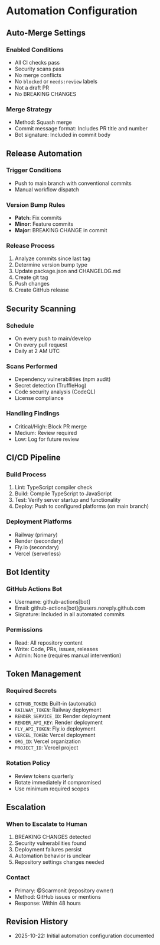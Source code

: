 # Automation Configuration

## Auto-Merge Settings

### Enabled Conditions
- All CI checks pass
- Security scans pass
- No merge conflicts
- No `blocked` or `needs:review` labels
- Not a draft PR
- No BREAKING CHANGES

### Merge Strategy
- Method: Squash merge
- Commit message format: Includes PR title and number
- Bot signature: Included in commit body

## Release Automation

### Trigger Conditions
- Push to main branch with conventional commits
- Manual workflow dispatch

### Version Bump Rules
- **Patch**: Fix commits
- **Minor**: Feature commits
- **Major**: BREAKING CHANGE in commit

### Release Process
1. Analyze commits since last tag
2. Determine version bump type
3. Update package.json and CHANGELOG.md
4. Create git tag
5. Push changes
6. Create GitHub release

## Security Scanning

### Schedule
- On every push to main/develop
- On every pull request
- Daily at 2 AM UTC

### Scans Performed
- Dependency vulnerabilities (npm audit)
- Secret detection (TruffleHog)
- Code security analysis (CodeQL)
- License compliance

### Handling Findings
- Critical/High: Block PR merge
- Medium: Review required
- Low: Log for future review

## CI/CD Pipeline

### Build Process
1. Lint: TypeScript compiler check
2. Build: Compile TypeScript to JavaScript
3. Test: Verify server startup and functionality
4. Deploy: Push to configured platforms (on main branch)

### Deployment Platforms
- Railway (primary)
- Render (secondary)
- Fly.io (secondary)
- Vercel (serverless)

## Bot Identity

### GitHub Actions Bot
- Username: github-actions[bot]
- Email: github-actions[bot]@users.noreply.github.com
- Signature: Included in all automated commits

### Permissions
- Read: All repository content
- Write: Code, PRs, issues, releases
- Admin: None (requires manual intervention)

## Token Management

### Required Secrets
- `GITHUB_TOKEN`: Built-in (automatic)
- `RAILWAY_TOKEN`: Railway deployment
- `RENDER_SERVICE_ID`: Render deployment
- `RENDER_API_KEY`: Render deployment
- `FLY_API_TOKEN`: Fly.io deployment
- `VERCEL_TOKEN`: Vercel deployment
- `ORG_ID`: Vercel organization
- `PROJECT_ID`: Vercel project

### Rotation Policy
- Review tokens quarterly
- Rotate immediately if compromised
- Use minimum required scopes

## Escalation

### When to Escalate to Human
1. BREAKING CHANGES detected
2. Security vulnerabilities found
3. Deployment failures persist
4. Automation behavior is unclear
5. Repository settings changes needed

### Contact
- Primary: @Scarmonit (repository owner)
- Method: GitHub issues or mentions
- Response: Within 48 hours

## Revision History
- 2025-10-22: Initial automation configuration documented
